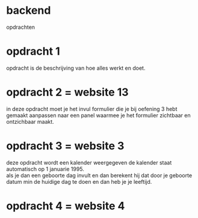 # backend
opdrachten
<h1> opdracht 1 </h1>
opdracht is de beschrijving van hoe alles werkt en doet.

<h1> opdracht 2 = website 13 </h1>
in deze opdracht moet je het invul formulier die je bij oefening 3 hebt gemaakt aanpassen naar een panel waarmee je het formulier zichtbaar en ontzichbaar maakt.

<h1> opdracht 3 = website 3 </h1>
deze opdracht wordt een kalender weergegeven de kalender staat automatisch op 1 januarie 1995. <br>
als je dan een geboorte dag invult en dan berekent hij dat door je geboorte datum min de huidige dag te doen en dan heb je je leeftijd.

<h1> opdracht 4 = website 4 </h1> 
